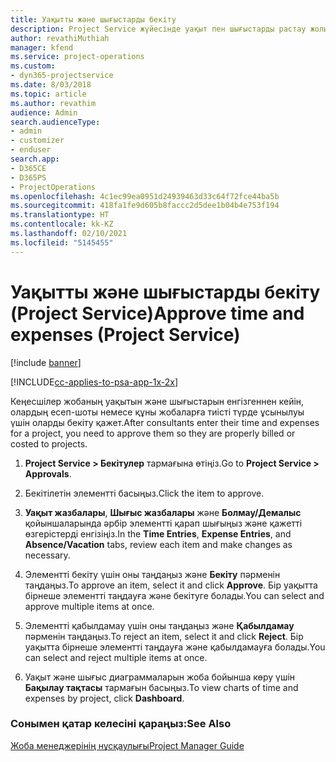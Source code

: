 ```yaml
---
title: Уақытты және шығыстарды бекіту
description: Project Service жүйесінде уақыт пен шығыстарды растау жолы
author: revathiMuthiah
manager: kfend
ms.service: project-operations
ms.custom:
- dyn365-projectservice
ms.date: 8/03/2018
ms.topic: article
ms.author: revathim
audience: Admin
search.audienceType:
- admin
- customizer
- enduser
search.app:
- D365CE
- D365PS
- ProjectOperations
ms.openlocfilehash: 4c1ec99ea0951d24939463d33c64f72fce44ba5b
ms.sourcegitcommit: 418fa1fe9d605b8faccc2d5dee1b04b4e753f194
ms.translationtype: HT
ms.contentlocale: kk-KZ
ms.lasthandoff: 02/10/2021
ms.locfileid: "5145455"
---
```

# <a name="approve-time-and-expenses-project-service"></a><span data-ttu-id="2c4ae-103">Уақытты және шығыстарды бекіту (Project Service)</span><span class="sxs-lookup"><span data-stu-id="2c4ae-103">Approve time and expenses (Project Service)</span></span>

[!include [banner](../includes/psa-now-project-operations.md)]

[!INCLUDE[cc-applies-to-psa-app-1x-2x](../includes/cc-applies-to-psa-app-1x-2x.md)]

<span data-ttu-id="2c4ae-104">Кеңесшілер жобаның уақытын және шығыстарын енгізгеннен кейін, олардың есеп-шоты немесе құны жобаларға тиісті түрде ұсынылуы үшін оларды бекіту қажет.</span><span class="sxs-lookup"><span data-stu-id="2c4ae-104">After consultants enter their time and expenses for a project, you need to approve them so they are properly billed or costed to projects.</span></span>  
  
1.  <span data-ttu-id="2c4ae-105">**Project Service > Бекітулер** тармағына өтіңіз.</span><span class="sxs-lookup"><span data-stu-id="2c4ae-105">Go to **Project Service > Approvals**.</span></span>  
  
2.  <span data-ttu-id="2c4ae-106">Бекітілетін элементті басыңыз.</span><span class="sxs-lookup"><span data-stu-id="2c4ae-106">Click the item to approve.</span></span>  
  
3.  <span data-ttu-id="2c4ae-107">**Уақыт жазбалары**, **Шығыс жазбалары** және **Болмау/Демалыс** қойыншаларында әрбір элементті қарап шығыңыз және қажетті өзгерістерді енгізіңіз.</span><span class="sxs-lookup"><span data-stu-id="2c4ae-107">In the **Time Entries**, **Expense Entries**, and **Absence/Vacation** tabs, review each item and make changes as necessary.</span></span>  
  
4.  <span data-ttu-id="2c4ae-108">Элементті бекіту үшін оны таңдаңыз және **Бекіту** пәрменін таңдаңыз.</span><span class="sxs-lookup"><span data-stu-id="2c4ae-108">To approve an item, select it and click **Approve**.</span></span> <span data-ttu-id="2c4ae-109">Бір уақытта бірнеше элементті таңдауға және бекітуге болады.</span><span class="sxs-lookup"><span data-stu-id="2c4ae-109">You can select and approve multiple items at once.</span></span>  
  
5.  <span data-ttu-id="2c4ae-110">Элементті қабылдамау үшін оны таңдаңыз және **Қабылдамау** пәрменін таңдаңыз.</span><span class="sxs-lookup"><span data-stu-id="2c4ae-110">To reject an item, select it and click **Reject**.</span></span> <span data-ttu-id="2c4ae-111">Бір уақытта бірнеше элементті таңдауға және қабылдамауға болады.</span><span class="sxs-lookup"><span data-stu-id="2c4ae-111">You can select and reject multiple items at once.</span></span>  
  
6.  <span data-ttu-id="2c4ae-112">Уақыт және шығыс диаграммаларын жоба бойынша көру үшін **Бақылау тақтасы** тармағын басыңыз.</span><span class="sxs-lookup"><span data-stu-id="2c4ae-112">To view charts of time and expenses by project, click **Dashboard**.</span></span>  
  
### <a name="see-also"></a><span data-ttu-id="2c4ae-113">Сонымен қатар келесіні қараңыз:</span><span class="sxs-lookup"><span data-stu-id="2c4ae-113">See Also</span></span>  
 [<span data-ttu-id="2c4ae-114">Жоба менеджерінің нұсқаулығы</span><span class="sxs-lookup"><span data-stu-id="2c4ae-114">Project Manager Guide</span></span>](../psa/project-manager-guide.md)
